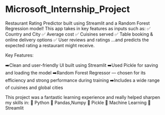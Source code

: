 # Microsoft_Internship_Project
Restaurant Rating Predictor built using Streamlit and a Random Forest Regression model! 
This app takes in key features as inputs such as: 
✅ Country and City
✅ Average cost 
✅ Cuisines served
✅ Table booking & online delivery options
✅ User reviews and ratings
…and predicts the expected rating a restaurant might receive.

Key Features:

➡️Clean and user-friendly UI built using Streamlit
➡️Used Pickle for saving and loading the model 
➡️Random Forest Regressor — chosen for its efficiency and strong performance during training
➡️Includes a wide range of cuisines and global cities 


This project was a fantastic learning experience and really helped sharpen my skills in:
🔹 Python
🔹 Pandas,Numpy
🔹 Pickle
🔹 Machine Learning
🔹 Streamlit
